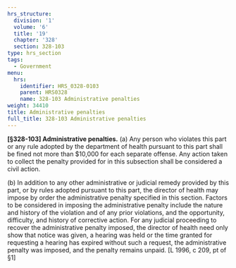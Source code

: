 ```yaml
---
hrs_structure:
  division: '1'
  volume: '6'
  title: '19'
  chapter: '328'
  section: 328-103
type: hrs_section
tags:
  - Government
menu:
  hrs:
    identifier: HRS_0328-0103
    parent: HRS0328
    name: 328-103 Administrative penalties
weight: 34410
title: Administrative penalties
full_title: 328-103 Administrative penalties
---
```

**[§328-103] Administrative penalties.** (a) Any person who violates this part or any rule adopted by the department of health pursuant to this part shall be fined not more than $10,000 for each separate offense. Any action taken to collect the penalty provided for in this subsection shall be considered a civil action.

(b) In addition to any other administrative or judicial remedy provided by this part, or by rules adopted pursuant to this part, the director of health may impose by order the administrative penalty specified in this section. Factors to be considered in imposing the administrative penalty include the nature and history of the violation and of any prior violations, and the opportunity, difficulty, and history of corrective action. For any judicial proceeding to recover the administrative penalty imposed, the director of health need only show that notice was given, a hearing was held or the time granted for requesting a hearing has expired without such a request, the administrative penalty was imposed, and the penalty remains unpaid. [L 1996, c 209, pt of §1]
